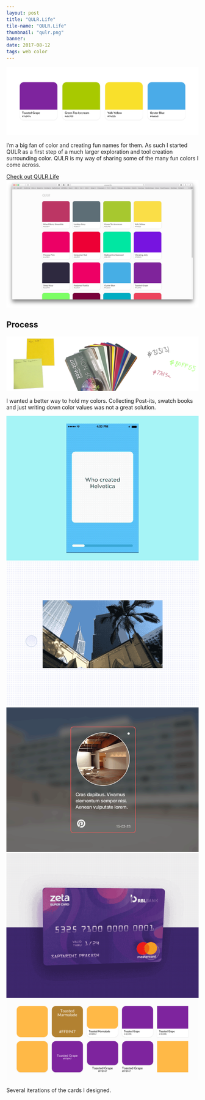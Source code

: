 ```yaml
---
layout: post
title: "QULR.Life"
tile-name: "QULR.Life"
thumbnail: "qulr.png"
banner:
date: 2017-08-12
tags: web color
---
```


<div class="image-container"><img src="../img/qulr/colorCards.png" alt="Color Cards"/></div>

I’m a big fan of color and creating fun names for them. As such I started QULR as a first step of a much larger exploration and tool creation surrounding color. QULR is my way of sharing some of the many fun colors I come across.

<div>
  <a target="_blank" href="http://QULR.Life">
      <div class="qulrButton contentButton"> Check out QULR.Life
      </div>
  </a>
</div>
<div class="image-container"><img src="../img/qulr/screenshot.png" alt="Website Screenshot"/></div>

## Process

<div class="image-container"><img src="../img/qulr/myInspiration.png" alt="My Current Color Spread"/></div>

I wanted a better way to hold my colors. Collecting Post-its, swatch books and just writing down color values was not a great solution.

<div class="row" style="padding:0px; margin:0px;">
  <div class="image-container small-6 medium-3 column" style="padding:0px; margin:0px;"><img src="../img/qulr/inspo1.gif" alt="Animation Inspiration"/></div>
  <div class="image-container small-6 medium-3 column" style="padding:0px; margin:0px;"><img src="../img/qulr/inspo2.gif" alt="Animation Inspiration"/></div>
  <div class="image-container small-6 medium-3 column" style="padding:0px; margin:0px;"><img src="../img/qulr/inspo3.gif" alt="Animation Inspiration"/></div>
  <div class="image-container small-6 medium-3 column" style="padding:0px; margin:0px;"><img src="../img/qulr/inspo4.gif" alt="Animation Inspiration"/></div>
</div>

<div class="image-container"><img src="../img/qulr/tileVariations.png" alt="Tile Variations"/></div>

Several iterations of the cards I designed.